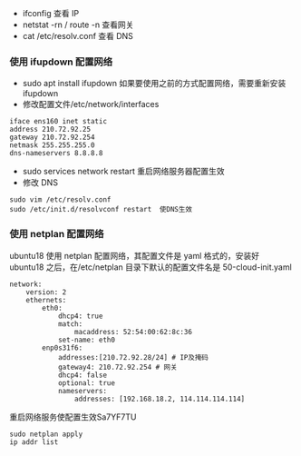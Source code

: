 - ifconfig 查看 IP
- netstat -rn / route -n 查看网关
- cat /etc/resolv.conf 查看 DNS

### 使用 ifupdown 配置网络

- sudo apt install ifupdown 如果要使用之前的方式配置网络，需要重新安装 ifupdown
- 修改配置文件/etc/network/interfaces

```
iface ens160 inet static
address 210.72.92.25
gateway 210.72.92.254
netmask 255.255.255.0
dns-nameservers 8.8.8.8
```

- sudo services network restart 重启网络服务器配置生效
- 修改 DNS

```
sudo vim /etc/resolv.conf
sudo /etc/init.d/resolvconf restart  使DNS生效
```

### 使用 netplan 配置网络

ubuntu18 使用 netplan 配置网络，其配置文件是 yaml 格式的，安装好 ubuntu18 之后，在/etc/netplan 目录下默认的配置文件名是 50-cloud-init.yaml

```
network:
    version: 2
    ethernets:
        eth0:
            dhcp4: true
            match:
                macaddress: 52:54:00:62:8c:36
            set-name: eth0
        enp0s31f6:
            addresses:[210.72.92.28/24] # IP及掩码
            gateway4: 210.72.92.254 # 网关
            dhcp4: false
            optional: true
            nameservers:
                addresses: [192.168.18.2, 114.114.114.114]
```
重启网络服务使配置生效Sa7YF7TU
```
sudo netplan apply
ip addr list
```
